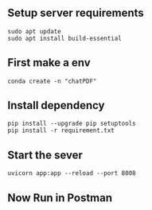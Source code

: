 ## Setup server requirements
    sudo apt update
    sudo apt install build-essential
    
## First make a env
    conda create -n "chatPDF"
 
## Install dependency 
    pip install --upgrade pip setuptools
    pip install -r requirement.txt

## Start the sever 
    uvicorn app:app --reload --port 8008

## Now Run in Postman
